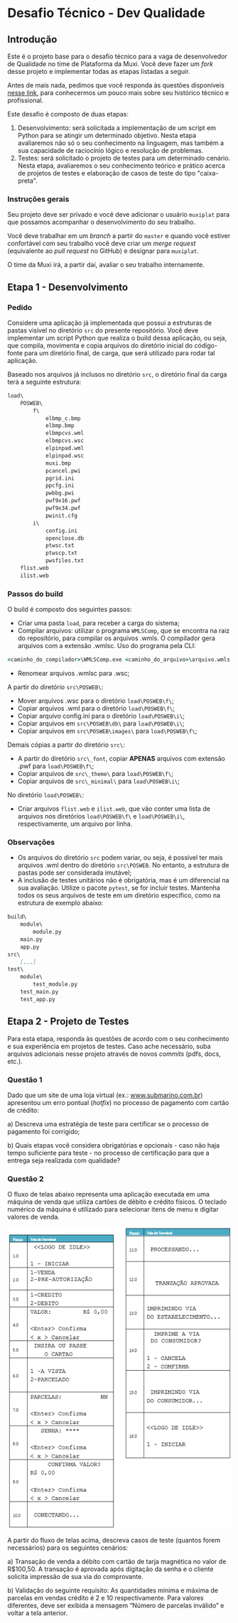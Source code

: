 # Desafio Técnico - Dev Qualidade

## Introdução

Este é o projeto base para o desafio técnico para a vaga de desenvolvedor de Qualidade no time de Plataforma da Muxi. Você deve fazer um _fork_ desse projeto e implementar todas as etapas listadas a seguir.

Antes de mais nada, pedimos que você responda às questões disponíveis [nesse link](https://docs.google.com/forms/d/e/1FAIpQLSf2Y59ThUcyvzeC6G4OzPY_69NPmpc-QiDcj86Tq57EKHecCw/viewform?usp=sf_link), para conhecermos um pouco mais sobre seu histórico técnico e profissional.

Este desafio é composto de duas etapas:

1. Desenvolvimento: será solicitada a implementação de um script em Python para se atingir um determinado objetivo. Nesta etapa avaliaremos não só o seu conhecimento na linguagem, mas também a sua capacidade de raciocínio lógico e resolução de problemas.
2. Testes: será solicitado o projeto de testes para um determinado cenário. Nesta etapa, avaliaremos o seu conhecimento teórico e prático acerca de projetos de testes e elaboração de casos de teste do tipo "caixa-preta".

### Instruções gerais

Seu projeto deve ser privado e você deve adicionar o usuário `muxiplat` para que possamos acompanhar o desenvolvimento do seu trabalho.

Você deve trabalhar em um _branch_ a partir do `master` e quando você estiver confortável com seu trabalho você deve criar um _merge request_ (equivalente ao _pull request_ no GitHub) e designar para `muxiplat`.

O time da Muxi irá, a partir daí, avaliar o seu trabalho internamente.

## Etapa 1 - Desenvolvimento

### Pedido

Considere uma aplicação já implementada que possui a estruturas de pastas visível no diretório `src` do presente repositório. Você deve implementar um script Python que realiza o build dessa aplicação, ou seja, que compila, movimenta e copia arquivos do diretório inicial do código-fonte para um diretório final, de carga, que será utilizado para rodar tal aplicação.

Baseado nos arquivos já inclusos no diretório `src`, o diretório final da carga terá a seguinte estrutura:

``` markdown
load\
    POSWEB\
        f\
            elbmp_c.bmp
            elbmp.bmp
            elbmpcvs.wml
            elbmpcvs.wsc
            elpinpad.wml
            elpinpad.wsc
            muxi.bmp
            pcancel.pwi
            pgrid.ini
            ppcfg.ini
            pwbbg.pwi
            pwf9x16.pwf
            pwf9x34.pwf
            pwinit.cfg
        i\
            config.ini
            openclose.db
            ptwsc.txt
            ptwscp.txt
            pwsfiles.txt
    flist.web
    ilist.web
```

### Passos do build

O build é composto dos seguintes passos:

* Criar uma pasta `load`, para receber a carga do sistema;
* Compilar arquivos: utilizar o programa `WMLSComp`, que se encontra na raiz do repositório, para compilar os arquivos .wmls. O compilador gera arquivos com a extensão .wmlsc. Uso do programa pela CLI:

``` bat
<caminho_do_compilador>\WMLSComp.exe <caminho_do_arquivo>\arquivo.wmls
```

* Renomear arquivos .wmlsc para .wsc;

A partir do diretório `src\POSWEB\`:

* Mover arquivos .wsc para o diretório `load\POSWEB\f\`;
* Copiar arquivos .wml para o diretório `load\POSWEB\f\`;
* Copiar arquivo config.ini para o diretório `load\POSWEB\i\`;
* Copiar arquivos em `src\POSWEB\db\` para `load\POSWEB\i\`;
* Copiar arquivos em `src\POSWEB\images\` para `load\POSWEB\f\`;

Demais cópias a partir do diretório `src\`:

* A partir do diretório `src\_font`, copiar **APENAS** arquivos com extensão .pwf para `load\POSWEB\f\`;
* Copiar arquivos de `src\_theme\` para `load\POSWEB\f\`;
* Copiar arquivos de `src\_minimal\` para `load\POSWEB\i\`;

No diretório `load\POSWEB\`:

* Criar arquivos `flist.web` e `ilist.web`, que vão conter uma lista de arquivos nos diretórios `load\POSWEB\f\` e `load\POSWEB\i\`, respectivamente, um arquivo por linha.

### Observações

* Os arquivos do diretório `src` podem variar, ou seja, é possível ter mais arquivos .wml dentro do diretório `src\POSWEB`. No entanto, a estrutura de pastas pode ser considerada imutável;
* A inclusão de testes unitários não é obrigatória, mas é um diferencial na sua avaliação. Utilize o pacote `pytest`, se for incluir testes. Mantenha todos os seus arquivos de teste em um diretório específico, como na estrutura de exemplo abaixo:

``` markdown
build\
    module\
        module.py
    main.py
    app.py
src\
    [...]
test\
    module\
        test_module.py
    test_main.py
    test_app.py
```

## Etapa 2 - Projeto de Testes

Para esta etapa, responda às questões de acordo com o seu conhecimento e sua experiência em projetos de testes. Caso ache necessário, suba arquivos adicionais nesse projeto através de novos _commits_ (pdfs, docs, etc.).

### Questão 1

Dado que um site de uma loja virtual (ex.: www.submarino.com.br) apresentou um erro pontual (_hotfix_) no processo de pagamento com cartão de crédito:

a) Descreva uma estratégia de teste para certificar se o processo de pagamento foi corrigido;

b) Quais etapas você considera obrigatórias e opcionais - caso não haja tempo suficiente para teste - no processo de certificação para que a entrega seja realizada com qualidade?

### Questão 2

O fluxo de telas abaixo representa uma aplicação executada em uma máquina de venda que utiliza cartões de débito e crédito físicos. O teclado numérico da máquina é utilizado para selecionar itens de menu e digitar valores de venda.

![fluxo de telas](img/screen_flow.png)

A partir do fluxo de telas acima, descreva casos de teste (quantos forem necessários) para os seguintes cenários:

a) Transação de venda a débito com cartão de tarja magnética no valor de R$100,50. A transação é aprovada após digitação da senha e o cliente solicita impressão de sua via do comprovante.

b) Validação do seguinte requisito: As quantidades mínima e máxima de parcelas em vendas crédito é 2 e 10 respectivamente. Para valores diferentes, deve ser exibida a mensagem “Número de parcelas inválido” e voltar a tela anterior.
